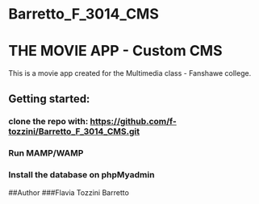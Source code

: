 # Barretto_F_3014_CMS
# THE MOVIE APP - Custom CMS

This is a movie app created for the Multimedia class - Fanshawe college.

## Getting started:

### clone the repo with: https://github.com/f-tozzini/Barretto_F_3014_CMS.git

### Run MAMP/WAMP

### Install the database on phpMyadmin

##Author
###Flavia Tozzini Barretto
